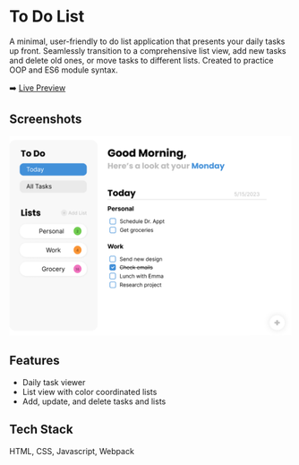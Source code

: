 # To Do List

A minimal, user-friendly to do list application that presents your daily tasks up front. Seamlessly transition to a comprehensive list view, add new tasks and delete old ones, or move tasks to different lists. Created to practice OOP and ES6 module syntax.



:arrow_right: [Live Preview](https://paigebraun.github.io/todo-list/)


## Screenshots

![App Screenshot](./public/ToDo-Thumbnail.png)


## Features

- Daily task viewer
- List view with color coordinated lists
- Add, update, and delete tasks and lists



## Tech Stack

HTML, CSS, Javascript, Webpack